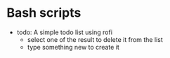 # Bash scripts

- todo: A simple todo list using rofi
    - select one of the result to delete it from the list
    - type something new to create it
